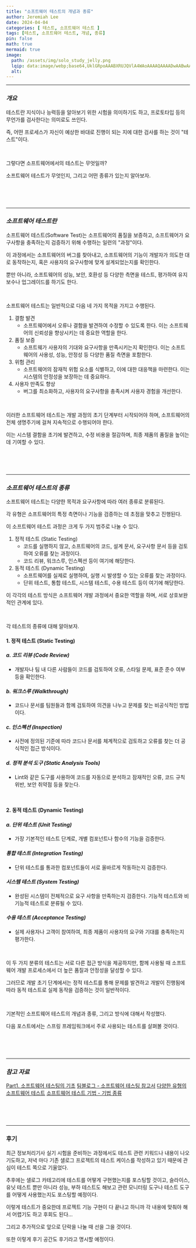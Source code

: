 ```yaml
---
title: "소프트웨어 테스트의 개념과 종류"
author: Jeremiah Lee
date: 2024-04-04
categories: [ 테스트, 소프트웨어 테스트 ]
tags: [테스트, 소프트웨어 테스트, 개념, 종류]
pin: false
math: true
mermaid: true
image: 
  path: /assets/img/solo_study_jelly.png
  lqip: data:image/webp;base64,UklGRpoAAABXRUJQVlA4WAoAAAAQAAAADwAABwAAQUxQSDIAAAARL0AmbZurmr57yyIiqE8oiG0bejIYEQTgqiDA9vqnsUSI6H+oAERp2HZ65qP/VIAWAFZQOCBCAAAA8AEAnQEqEAAIAAVAfCWkAALp8sF8rgRgAP7o9FDvMCkMde9PK7euH5M1m6VWoDXf2FkP3BqV0ZYbO6NA/VFIAAAA
  alt: 
---
```

***

### ***개요***

테스트란 지식이나 능력등을 알아보기 위한 시험을 의미하기도 하고, 프로토타입 등의 무언가를 검사한다는 의미로도 쓰인다.

즉, 어떤 프로세스가 자신이 예상한 바대로 진행이 되는 지에 대한 검사를 하는 것이 "테스트"이다.

<br>

그렇다면 소프트웨어에서의 테스트는 무엇일까?

소프트웨어 테스트가 무엇인지, 그리고 어떤 종류가 있는지 알아보자.

<br>
<br>
<br>

***

### ***소프트웨어 테스트란***

소프트웨어 테스트(Software Test)는 소프트웨어의 품질을 보증하고, 소프트웨어가 요구사항을 충족하는지 검증하기 위해 수행하는 일련의 "과정"이다.

이 과정에서는 소프트웨어의 버그를 찾아내고, 소프트웨어의 기능이 개발자가 의도한 대로 동작하는지, 혹은 사용자의 요구사항에 맞게 설계되었는지를 확인한다.

뿐만 아니라, 소프트웨어의 성능, 보안, 호환성 등 다양한 측면을 테스트, 평가하여 유지보수나 업그레이드를 하기도 한다.

<br>

소프트웨어 테스트는 일반적으로 다음 네 가지 목적을 가지고 수행된다.

1. 결함 발견 
   - 소프트웨어에서 오류나 결함을 발견하여 수정할 수 있도록 한다. 이는 소프트웨어의 신뢰성을 향상시키는 데 중요한 역할을 한다.
2. 품질 보증
   - 소프트웨가 사용자의 기대와 요구사항을 만족시키는지 확인한다. 이는 소프트웨어의 사용성, 성능, 안정성 등 다양한 품질 측면을 포함한다.
3. 위험 관리
   - 소프트웨어의 잠재적 위험 요소를 식별하고, 이에 대한 대응책을 마련한다. 이는 시스템의 안정성을 보장하는 데 중요하다.
4. 사용자 만족도 향상
   - 버그를 최소화하고, 사용자의 요구사항을 충족시켜 사용자 경험을 개선한다.

<br>

이러한 소프트웨어 테스트는 개발 과정의 초기 단계부터 시작되어야 하며, 소프트웨어의 전체 생명주기에 걸쳐 지속적으로 수행되어야 한다.

이는 시스템 결함을 초기에 발견하고, 수정 비용을 절감하며, 최종 제품의 품질을 높이는 데 기여할 수 있다.

<br>
<br>
<br>

***

### ***소프트웨어 테스트의 종류***

소프트웨어 테스트는 다양한 목적과 요구사항에 따라 여러 종류로 분류된다.

각 유형은 소프트웨어의 특정 측면이나 기능을 검증하는 데 초점을 맞추고 진행된다.

이 소프트웨어 테스트 과정은 크게 두 가지 범주로 나눌 수 있다.

1. 정적 테스트 (Static Testing)
   - 코드를 실행하지 않고, 소프트웨어의 코드, 설계 문서, 요구사항 문서 등을 검토하여 오류를 찾는 과정이다.
   - 코드 리뷰, 워크스루, 인스펙션 등이 여기에 해당한다.
2. 동적 테스트 (Dynamic Testing)
   - 소프트웨어를 실제로 실행하여, 실행 시 발생할 수 있는 오류를 찾는 과정이다.
   - 단위 테스트, 통합 테스트, 시스템 테스트, 수용 테스트 등이 여기에 해당한다.

이 각각의 테스트 방식은 소프트웨어 개발 과정에서 중요한 역할을 하며, 서로 상호보완적인 관계에 있다.

<br>

각 테스트의 종류에 대해 알아보자.

#### **1. 정적 테스트 (Static Testing)**

#### *a. 코드 리뷰 (Code Review)*
- 개발자나 팀 내 다른 사람들이 코드를 검토하여 오류, 스타일 문제, 표준 준수 여부 등을 확인한다.

#### *b. 워크스루 (Walkthrough)*
- 코드나 문서를 팀원들과 함께 검토하여 의견을 나누고 문제를 찾는 비공식적인 방법이다.

#### *c. 인스펙션 (Inspection)*
- 사전에 정의된 기준에 따라 코드나 문서를 체계적으로 검토하고 오류를 찾는 더 공식적인 접근 방식이다.

#### *d. 정적 분석 도구 (Static Analysis Tools)*
- Lint와 같은 도구를 사용하여 코드를 자동으로 분석하고 잠재적인 오류, 코드 규칙 위반, 보안 취약점 등을 찾는다.

<br>

#### **2. 동적 테스트 (Dynamic Testing)**

#### *a. 단위 테스트 (Unit Testing)*
- 가장 기본적인 테스트 단계로, 개별 컴포넌트나 함수의 기능을 검증한다.

#### *통합 테스트 (Integration Testing)*
- 단위 테스트를 통과한 컴포넌트들이 서로 올바르게 작동하는지 검증한다.

#### *시스템 테스트 (System Testing)*
- 완성된 시스템이 전체적으로 요구 사항을 만족하는지 검증한다. 기능적 테스트와 비기능적 테스트로 분류될 수 있다.

#### *수용 테스트 (Acceptance Testing)*
- 실제 사용자나 고객이 참여하여, 최종 제품이 사용자의 요구와 기대를 충족하는지 평가한다.

<br>

이 두 가지 분류의 테스트는 서로 다른 접근 방식을 제공하지만, 함께 사용될 때 소프트웨어 개발 프로세스에서 
더 높은 품질과 안정성을 달성할 수 있다.

그러므로 개발 초기 단계에서는 정적 테스트를 통해 문제를 발견하고 개발이 진행됨에 따라 동적 테스트로 실제 동작을 검증하는 것이 일반적이다.

<br>

기본적인 소프트웨어 테스트의 개념과 종류, 그리고 방식에 대해서 작성했다.

다음 포스트에서는 스프링 프레임워크에서 주로 사용되는 테스트를 살펴볼 것이다.

<br>
<br>
<br>

***

### ***참고 자료***

[Part1. 소프트웨어 테스팅의 기초](https://m.blog.naver.com/kimeugene-/221530790037)
[팀블로그 - 소프트웨어 테스팅 참고서](https://softwaretestingreference.tistory.com/137)
[다양한 유형의 소프트웨어 테스트](https://www.atlassian.com/ko/continuous-delivery/software-testing/types-of-software-testing)
[소프트웨어 테스트 기법 - 기법 종류](https://parksh86.tistory.com/166)

<br>
<br>
<br>

***

### 후기

최근 정보처리기사 실기 시험을 준비하는 과정에서도 테스트 관련 키워드나 내용이 나오기도하고,
저녁 마다 기존 샐로그 프로젝트의 테스트 케이스를 작성하고 있기 때문에 관심이 테스트 쪽으로 기울었다.

추후에는 샐로그 카테고리에 테스트를 어떻게 구현했는지를 포스팅할 것이고, 슬라이스, 유닛 테스트 뿐만 아니라
성능, 부하 테스트도 해보고 관련 모니터링 도구나 테스트 도구를 어떻게 사용했는지도 포스팅할 예정이다.

이렇게 테스트가 중요한데 프로젝트 기능 구현이 다 끝나고 하니까 각 내용에 맞춰야 해서 어렵기도 하고 후회도 된다...

그리고 추가적으로 앞으로 단락을 나눌 때 선을 그을 것이다.

또한 이렇게 후기 공간도 후기라고 명시할 예정이다.
